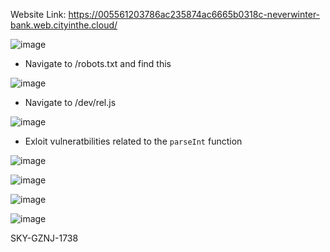 Website Link: https://005561203786ac235874ac6665b0318c-neverwinter-bank.web.cityinthe.cloud/

![image](https://github.com/Kiezroy/NCL/assets/67439231/766d1771-3dd5-40a1-85f3-8c72ef3187b2)

- Navigate to /robots.txt and find this

![image](https://github.com/Kiezroy/NCL/assets/67439231/c3df8237-91fb-4e0a-a28e-4ff698a78883)

- Navigate to /dev/rel.js

![image](https://github.com/Kiezroy/NCL/assets/67439231/ce1908d1-43d4-46b6-931f-717a21c98e75)

- Exloit vulneratbilities related to the ```parseInt``` function

![image](https://github.com/Kiezroy/NCL/assets/67439231/2099c051-0a4e-45e4-8c2b-0b6750591867)

![image](https://github.com/Kiezroy/NCL/assets/67439231/90f83eca-d370-4d65-a042-2d8e0b99399b)

![image](https://github.com/Kiezroy/NCL/assets/67439231/3a9420d7-777b-4e17-a7cc-bd5e51a23e7b)

![image](https://github.com/Kiezroy/NCL/assets/67439231/83626b30-7704-47e5-99e2-e5d165fe78ce)

SKY-GZNJ-1738
